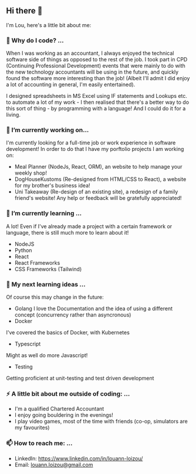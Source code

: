 ## Hi there 👋
I'm Lou, here's a little bit about me:

### 💬 Why do I code? ...

When I was working as an accountant, I always enjoyed the technical software side of things as opposed to the rest of the job. 
I took part in CPD (Continuing Professional Development) events that were mainly to do with the new technology accountants will be using in the future, and quickly found the software more interesting than the job! (Albeit I'll admit I did enjoy a lot of accounting in general, I'm easily entertained). 

I designed spreadsheets in MS Excel using IF statements and Lookups etc. to automate a lot of my work - I then realised that there's a better way to do this sort of thing - by programming with a language! And I could do it for a living.

### 🔭 I’m currently working on...
I'm currently looking for a full-time job or work experience in software development! 
In order to do that I have my porftolio projects I am working on: 
- Meal Planner (NodeJs, React, ORM), an website to help manage your weekly shop!
- DogHouseKustoms (Re-designed from HTML/CSS to React), a website for my brother's business idea!
- Uni Takeaway (Re-design of an existing site), a redesign of a family friend's website!
Any help or feedback will be gratefully appreciated!

### 🌱 I’m currently learning ...
A lot! Even if I've already made a project with a certain framework or language, there is still much more to learn about it!
- NodeJS 
- Python
- React
- React Frameworks
- CSS Frameworks (Tailwind)

### 🤔 My next learning ideas ...
Of course this may change in the future:
- Golang 
I love the Documentation and the idea of using a different concept (concurrency rather than asyncronous)
- Docker 

I've covered the basics of Docker, with Kubernetes
- Typescript 

Might as well do more Javascript!
- Testing 

Getting proficient at unit-testing and test driven development

### ⚡ A little bit about me outside of coding: ...
- I'm a qualified Chartered Accountant
- I enjoy going bouldering in the evenings!
- I play video games, most of the time with friends (co-op, simulators are my favourites)

### 📫 How to reach me: ...
- LinkedIn: https://www.linkedin.com/in/louann-loizou/
- Email: louann.loizou@gmail.com
